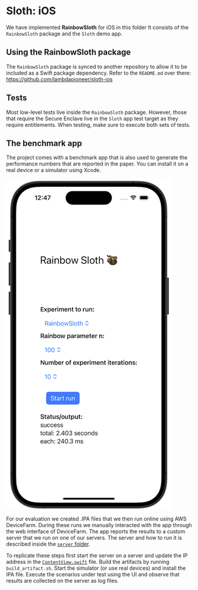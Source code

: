 # Sloth: iOS

We have implemented **RainbowSloth** for iOS in this folder
It consists of the `RainbowSloth` package and the `Sloth` demo app.


## Using the RainbowSloth package

The `RainbowSloth` package is synced to another repository to allow it to be included as a Swift package dependency.
Refer to the `README.md` over there: https://github.com/lambdapioneer/sloth-ios


## Tests

Most low-level tests live inside the `RainbowSloth` package.
However, those that require the Secure Enclave live in the `Sloth` app test target as they require entitlements.
When testing, make sure to execute both sets of tests.


## The benchmark app

The project comes with a benchmark app that is also used to generate the performance numbers that are reported in the paper.
You can install it on a real device or a simulator using Xcode.

![Screenshot of the app](docs/screenshot-framed.png)

For our evaluation we created .IPA files that we then run online using AWS DeviceFarm.
During these runs we manually interacted with the app through the web interface of DeviceFarm.
The app reports the results to a custom server that we run on one of our servers.
The server and how to run it is described inside the [`server` folder](server/).

To replicate these steps first start the server on a server and update the IP address in the [`ContentView.swift`](SecureEnclaveBench/SecureEnclaveBench/ContentView.swift) file.
Build the artifacts by running `build_artifact.sh`.
Start the simulator (or use real devices) and install the IPA file.
Execute the scenarios under test using the UI and observe that results are collected on the server as log files.

